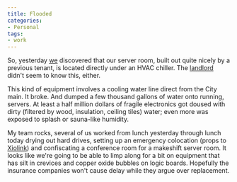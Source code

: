 ```yaml
---
title: Flooded
categories:
- Personal
tags:
- work
---
```


So, yesterday [we][1] discovered that our server room, built out quite nicely by a previous tenant, is located directly under an HVAC chiller.  The [landlord][2] didn't seem to know this, either.

This kind of equipment involves a cooling water line direct from the City main.  It broke.  And dumped a few thousand gallons of water onto running, servers.  At least a half million dollars of fragile electronics got doused with dirty (filtered by wood, insulation, ceiling tiles) water; even more was exposed to splash or sauna-like humidity.

My team rocks, several of us worked from lunch yesterday through lunch today drying out hard drives, setting up an emergency colocation (props to [Xiolink][3]) and confiscating a conference room for a makeshift server room.  It looks like we're going to be able to limp along for a bit on equipment that has silt in crevices and copper oxide bubbles on logic boards.  Hopefully the insurance companies won't cause delay while they argue over replacement.

   [1]: http://www.infuz.com/
   [2]: http://www.gmbcommercial.com/
   [3]: http://www.xiolink.com/

